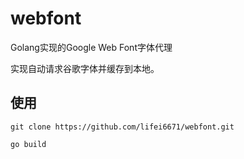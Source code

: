 # webfont

Golang实现的Google Web Font字体代理

实现自动请求谷歌字体并缓存到本地。


## 使用

```git
git clone https://github.com/lifei6671/webfont.git

go build

```
